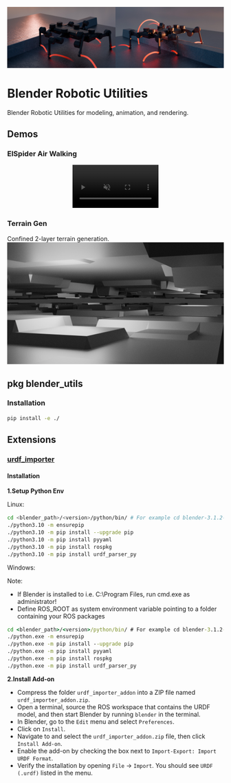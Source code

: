 ![banner](doc/banner_elspider.jpg)

# Blender Robotic Utilities

Blender Robotic Utilities for modeling, animation, and rendering.

## Demos

### ElSpider Air Walking

<!-- Video -->
<p align="center">
    <video src="https://github.com/user-attachments/assets/462ff944-2e98-4c50-9043-d140bcd54d4a" width="200" height="100" autoplay controls muted loop playsinline></video>
</p>

### Terrain Gen

Confined 2-layer terrain generation.
![terrain_gen](doc/terrain_gen/confined_2layer.png)


## pkg blender_utils

### Installation

```bash
pip install -e ./
```

## Extensions

### [urdf_importer](https://github.com/HoangGiang93/urdf_importer)

#### Installation

**1.Setup Python Env**

Linux:

```bash
cd <blender_path>/<version>/python/bin/ # For example cd blender-3.1.2-linux-x64/3.1/python/bin/
./python3.10 -m ensurepip
./python3.10 -m pip install --upgrade pip
./python3.10 -m pip install pyyaml
./python3.10 -m pip install rospkg
./python3.10 -m pip install urdf_parser_py
```

Windows:

Note:

- If Blender is installed to i.e. C:\Program Files\, run cmd.exe as administrator!
- Define ROS_ROOT as system environment variable pointing to a folder containing your ROS packages

```cmd
cd <blender_path>/<version>/python/bin/ # For example cd blender-3.1.2-linux-x64/3.1/python/bin/
./python.exe -m ensurepip
./python.exe -m pip install --upgrade pip
./python.exe -m pip install pyyaml
./python.exe -m pip install rospkg
./python.exe -m pip install urdf_parser_py
```

**2.Install Add-on**

- Compress the folder `urdf_importer_addon` into a ZIP file named `urdf_importer_addon.zip`.
- Open a terminal, source the ROS workspace that contains the URDF model, and then start Blender by running `blender` in the terminal.
- In Blender, go to the `Edit` menu and select `Preferences`.
- Click on `Install`.
- Navigate to and select the `urdf_importer_addon.zip` file, then click `Install Add-on`.
- Enable the add-on by checking the box next to `Import-Export: Import URDF Format`.
- Verify the installation by opening `File` → `Import`. You should see `URDF (.urdf)` listed in the menu.
